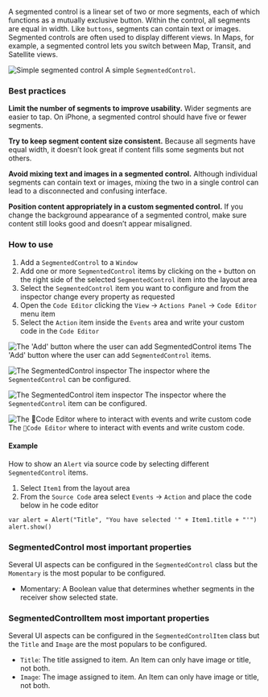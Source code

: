 A segmented control is a linear set of two or more segments, each of which functions as a mutually exclusive button. Within the control, all segments are equal in width. Like `buttons`, segments can contain text or images. Segmented controls are often used to display different views. In Maps, for example, a segmented control lets you switch between Map, Transit, and Satellite views.

![Simple segmented control](images/segmentedcontrol1.png)
A simple `SegmentedControl`.

### Best practices
**Limit the number of segments to improve usability.** Wider segments are easier to tap. On iPhone, a segmented control should have five or fewer segments.

**Try to keep segment content size consistent.** Because all segments have equal width, it doesn’t look great if content fills some segments but not others.

**Avoid mixing text and images in a segmented control.** Although individual segments can contain text or images, mixing the two in a single control can lead to a disconnected and confusing interface.

**Position content appropriately in a custom segmented control.** If you change the background appearance of a segmented control, make sure content still looks good and doesn’t appear misaligned.

### How to use
1. Add a `SegmentedControl` to a `Window`
2. Add one or more `SegmentedControl` items by clicking on the `+` button on the right side of the selected `SegmentedControl` item into the layout area
3. Select the `SegmentedControl` item you want to configure and from the inspector change every property as requested
3. Open the `Code Editor` clicking the `View` ->  `Actions Panel`  -> `Code Editor` menu item
4. Select the `Action` item inside the `Events` area and write your custom code in the `Code Editor`

![The 'Add' button where the user can add `SegmentedControl` items](images/segmentedcontrol5.png)
The 'Add' button where the user can add `SegmentedControl` items.

![The `SegmentedControl` inspector](images/segmentedcontrol2.png)
The inspector where the `SegmentedControl` can be configured.

![The `SegmentedControl` item inspector](images/segmentedcontrol3.png)
The inspector where the `SegmentedControl` item can be configured.

![The `Code Editor` where to interact with events and write custom code](images/segmentedcontrol4.png)
The `Code Editor` where to interact with events and write custom code.

#### Example
How to show an `Alert` via source code by selecting different `SegmentedControl` items.

1. Select `Item1` from the layout area
2. From the `Source Code` area select `Events` -> `Action`  and place the code below in he code editor

```
var alert = Alert("Title", "You have selected '" + Item1.title + "'")
alert.show()
```

### SegmentedControl most important properties
Several UI aspects can be configured in the `SegmentedControl` class but the `Momentary` is the most popular to be configured.
- Momentary: A Boolean value that determines whether segments in the receiver show selected state.

### SegmentedControlItem most important properties
Several UI aspects can be configured in the `SegmentedControlItem` class but the `Title` and `Image` are the most populars to be configured.
- `Title`: The title assigned to item. An Item can only have image or title, not both.
- `Image`: The image assigned to item. An Item can only have image or title, not both.
